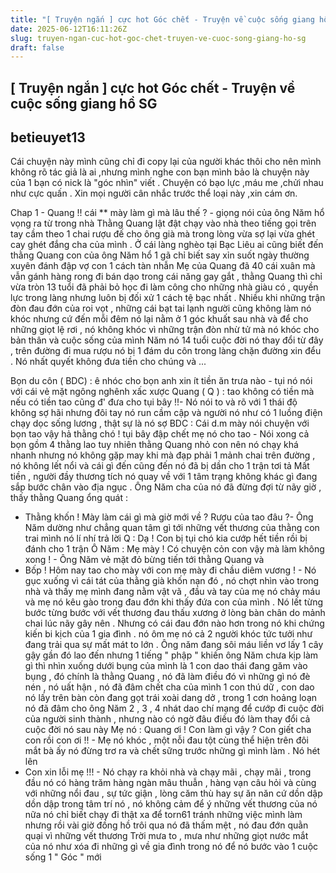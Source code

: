 ```yaml
---
title: "[ Truyện ngắn ] cực hot Góc chết - Truyện về cuộc sống giang hồ SG"
date: 2025-06-12T16:11:26Z
slug: truyen-ngan-cuc-hot-goc-chet-truyen-ve-cuoc-song-giang-ho-sg
draft: false
---
```


## [ Truyện ngắn ] cực hot Góc chết - Truyện về cuộc sống giang hồ SG

## betieuyet13

Cái chuyện này mình cũng chỉ đi copy lại của người khác thôi cho nên mình không rõ tác giả là ai ,nhưng mình nghe con bạn mình bảo là chuyện này của 1 bạn có nick là "góc nhìn" viết . Chuyện có bạo lực ,máu me ,chửi nhau như cực quấn . Xin mọi người cân nhắc trước thể loại này ,xin cám ơn. 
 
 
Chap 1 - Quang !! cái ** mày làm gì mà lâu thế ? - giọng nói của ông Năm hổ vọng ra từ trong nhà 
 Thằng Quang lật đật chạy vào nhà theo tiếng gọi trên tay cầm theo 1 chai rượu đế cho ông già mà trong lòng vừa sợ lại vừa ghét cay ghét đắng cha của mình . 
 Ở cái làng nghèo tại Bạc Liêu ai cũng biết đến thằng Quang con của ông Năm hổ 1 gã chỉ biết say xỉn suốt ngày thường xuyên đánh đập vợ con 1 cách tàn nhẫn 
 Mẹ của Quang đã 40 cái xuân mà vẫn gánh hàng rong đi bán dạo trong cái năng gay gắt , thằng Quang thì chỉ vừa tròn 13 tuổi đã phải bỏ học đi làm công cho những nhà giàu có , quyền lực trong làng nhưng luôn bị đối xử 1 cách tệ bạc nhất .
 Nhiều khi những trận đòn đau đớn của roi vọt , những cái bạt tai lạnh người cũng không làm nó khóc nhưng cứ đến mỗi đêm nó lại nằm ở 1 góc khuất sau nhà và để cho những giọt lệ rơi , nó không khóc vì những trận đòn nhừ tử mà nó khóc cho bản thân và cuộc sống của mình 
 Năm nó 14 tuổi cuộc đời nó thay đổi từ đây , trên đường đi mua rượu nó bị 1 đám du côn trong làng chặn đường xin đểu . Nó nhất quyết không đưa tiền cho chúng và ...

 Bọn du côn ( BDC) : ê nhóc cho bọn anh xin ít tiền ăn trưa nào - tụi nó nói với cái vẻ mặt ngông nghênh xấc xược 
 Quang ( Q ) : tao không có tiền mà nếu có tiền tao cũng đ' đưa cho tụi bây !!- Nó nói to và rõ với 1 thái độ không sợ hãi nhưng đôi tay nó run cầm cập và người nó như có 1 luồng điện chạy dọc sống lương , thật sự là nó sợ 
 BDC : Cái d.m mày nói chuyện với bọn tao vậy hả thằng chó ! tụi bây đập chết mẹ nó cho tao - Nói xong cả bọn gồm 4 thằng lao 
 tuy nhiên thằng Quang nhỏ con nên nó chạy khá nhanh nhưng nó không gặp may khi mà đạp phải 1 mảnh chai trên đường , nó không lết nổi và cái gì đến cũng đến nó đã bị dần cho 1 trận tơi tả 
 Mất tiền , người đầy thương tích nó quay về với 1 tâm trạng không khác gì đang sắp bước chân vào địa ngục . Ông Năm cha của nó đã đừng đợi từ nãy giờ , thấy thằng Quang ổng quát :
 - Thằng khốn ! Mày làm cái gì mà giờ mới về ? Rượu của tao đâu ?- Ông Năm dường như chẳng quan tâm gì tới những vết thương của thằng con trai mình 
 nó lí nhí trả lời 
 Q : Dạ ! Con bị tụi chó kia cướp hết tiền rồi bị đánh cho 1 trận 
 Ô Năm : Mẹ mày ! Có chuyện cỏn con vậy mà làm không xong ! - Ông Năm vẻ mặt đỏ bừng tiến tới thằng Quang và 
 - Bốp ! Hôm nay tao cho mày với con mẹ mày đi chầu diêm vương ! - Nó gục xuống vì cái tát của thằng già khốn nạn đó , nó chợt nhìn vào trong nhà và thấy mẹ mình đang nằm vật vã , đầu và tay của mẹ nó chảy máu và mẹ nó kêu gào trong đau đớn khi thấy đứa con của mình .
 Nó lết từng bước từng bước với vết thương đau thấu xương ở lòng bàn chân do mảnh chai lúc nãy gây nên . Nhưng có cái đau đớn nào hơn trong nó khi chứng kiến bi kịch của 1 gia đình . nó ôm mẹ nó cả 2 người khóc tức tưởi như đang trải qua sự mất mát to lớn . Ông năm đang sôi máu liền vơ lấy 1 cây gậy gần đó lao đến nhưng 1 tiếng " phập " khiến ông Năm chưa kịp làm gì thì nhìn xuống dưới bụng của mình là 1 con dao thái đang găm vào bụng , đó chính là thằng Quang , nó đã làm điều đó vì những gì nó đè nén , nó uất hận , nó đã đâm chết cha của mình 1 con thú dữ , con dao nó lấy trên bàn còn đang gọt trái xoài dang dở , trong 1 cơn hoảng loạn nó đã đâm cho ông Năm 2 , 3 , 4 nhát dao chí mạng để cướp đi cuộc đời của người sinh thành , nhưng nào có ngờ đâu điều đó làm thay đổi cả cuộc đời nó sau này 
 Mẹ nó : Quang ơi ! Con làm gì vậy ? Con giết cha con rồi con ơi !! - Mẹ nó khóc , một nỗi đau tột cùng thể hiện trên đôi mắt bà ấy 
 nó đừng trơ ra và chết sững trước những gì mình làm . Nó hét lên 
 - Con xin lỗi mẹ !!! - Nó chạy ra khỏi nhà và chạy mãi , chạy mãi , trong đầu nó có hàng trăm hàng ngàn mâu thuẫn , hàng vạn câu hỏi và cùng với những nổi đau , sự tức giận , lòng căm thù hay sự ăn năn cứ dồn dập dồn dập trong tâm trí nó , nó không cảm để ý những vết thương của nó nữa nó chỉ biết chạy đi thật xa để torn61 tránh những việc mình làm nhưng rồi vài giờ đồng hồ trôi qua nó đã thấm mệt , nó đau đớn quằn quại vì những vết thương 
 Trời mưa to , mưa như những giọt nước mắt của nó như xóa đi những gì về gia đình trong nó để nó bước vào 1 cuộc sống 1 " Góc " mới